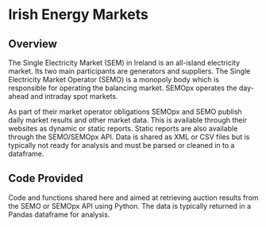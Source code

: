 # Irish Energy Markets

## Overview
The Single Electricity Market (SEM) in Ireland is an all-island electricity market. Its two main participants are generators and suppliers.
The Single Electricity Market Operator (SEMO) is a monopoly body which is responsible for operating the balancing market. SEMOpx operates 
the day-ahead and intraday spot markets.

As part of their market operator obligations SEMOpx and SEMO publish daily market results and other market data. This is available through
their websites as dynamic or static reports. Static reports are also available through the SEMO/SEMOpx API. Data is shared as XML or CSV files
but is typically not ready for analysis and must be parsed or cleaned in to a dataframe.

## Code Provided 

Code and functions shared here and aimed at retrieving auction results from the SEMO or SEMOpx API using Python. The data is typically returned in a Pandas
dataframe for analysis.
